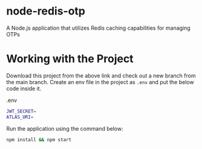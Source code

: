 # node-redis-otp
A Node.js application that utilizes Redis caching capabilities for managing OTPs

# Working with the Project

Download this project from the above link and check out a new branch from the main branch. Create an env file in the project as `.env` and put the below code inside it.

.env
```bash
JWT_SECRET=
ATLAS_URI=
```

Run the application using the command below:
```bash
npm install && npm start
```